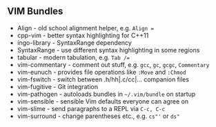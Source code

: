 
## VIM Bundles

- Align - old school alignment helper, e.g. `Align =`
- cpp-vim - better syntax highlighting for C++11
- ingo-library - SyntaxRange dependency
- SyntaxRange - use different syntax highlighting in some regions
- tabular - modern tabulation, e.g. `Tab /=`
- vim-commentary - comment out stuff, e.g. `gcc`, `gc`, `gcgc`,
  `Commentary`
- vim-eunuch - provides file operations like `:Move` and `:Chmod`
- vim-fswitch - switch between .h/hh|.c/cc|... companion files
- vim-fugitive - Git integration
- vim-pathogen - autoloads bundles in `~/.vim/bundle` on startup
- vim-sensible - sensible Vim defaults everyone can agree on
- vim-slime - send paragraphs to a REPL via `C-c, C-c`
- vim-surround - change parentheses etc., e.g. `cs"'` or `ds"`
